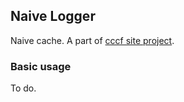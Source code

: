 ## Naive Logger
Naive cache. A part of [cccf site project](https://github.com/tvitas/cccf "CCCF site On Github").

### Basic usage
To do.
